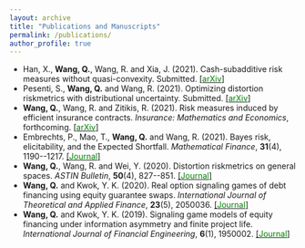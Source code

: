 ```yaml
---
layout: archive
title: "Publications and Manuscripts"
permalink: /publications/
author_profile: true
---
```


* Han, X., **Wang, Q.**, Wang, R. and Xia, J. (2021). Cash-subadditive risk measures without quasi-convexity. Submitted. [[<span style="color:green">arXiv</span>]](https://arxiv.org/abs/2110.12198#)
* Pesenti, S., **Wang, Q.** and Wang, R. (2021). Optimizing distortion riskmetrics with distributional uncertainty. Submitted. [[<span style="color:green">arXiv</span>]](http://arxiv.org/abs/2011.04889)
* **Wang, Q.**, Wang, R. and Zitikis, R. (2021). Risk measures induced by efficient insurance contracts. *Insurance: Mathematics and Economics*, forthcoming. [[<span style="color:green">arXiv</span>]](https://arxiv.org/abs/2109.00314v2)
* Embrechts, P., Mao, T., **Wang, Q.** and Wang, R. (2021). Bayes risk, elicitability, and the Expected Shortfall. *Mathematical Finance*, **31**(4), 1190--1217. [[<span style="color:green">Journal</span>]](https://onlinelibrary.wiley.com/doi/full/10.1111/mafi.12313)
* **Wang, Q.**, Wang, R. and Wei, Y.  (2020). Distortion riskmetrics on general spaces. *ASTIN Bulletin*, **50**(4), 827--851. [[<span style="color:green">Journal</span>]](https://doi.org/10.1017/asb.2020.14) 
* **Wang, Q.** and Kwok, Y. K. (2020). Real option signaling games of debt financing using equity guarantee swaps. *International Journal of Theoretical and Applied Finance*, **23**(5), 2050036. [[<span style="color:green">Journal</span>]](https://doi.org/10.1142/S0219024920500363)
* **Wang, Q.** and Kwok, Y. K. (2019). Signaling game models of equity financing under information asymmetry and finite project life. *International Journal of Financial Engineering*, **6**(1), 1950002. [[<span style="color:green">Journal</span>]](https://www.worldscientific.com/doi/10.1142/S2424786319500026)
